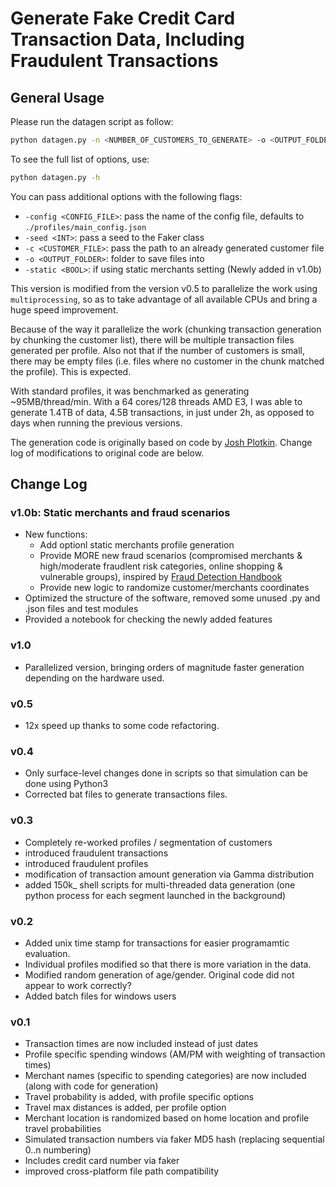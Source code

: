 # Generate Fake Credit Card Transaction Data, Including Fraudulent Transactions 

## General Usage

Please run the datagen script as follow:

```bash
python datagen.py -n <NUMBER_OF_CUSTOMERS_TO_GENERATE> -o <OUTPUT_FOLDER> <START_DATE> <END_DATE>
```

To see the full list of options, use:

```bash
python datagen.py -h
```

You can pass additional options with the following flags:

- `-config <CONFIG_FILE>`: pass the name of the config file, defaults to `./profiles/main_config.json`
- `-seed <INT>`: pass a seed to the Faker class
- `-c <CUSTOMER_FILE>`: pass the path to an already generated customer file
- `-o <OUTPUT_FOLDER>`: folder to save files into
- `-static <BOOL>`: if using static merchants setting (Newly added in v1.0b)

This version is modified from the version v0.5 to parallelize the work using `multiprocessing`, so as to take advantage of all available CPUs and bring a huge speed improvement.

Because of the way it parallelize the work (chunking transaction generation by chunking the customer list), there will be multiple transaction files generated per profile. Also not that if the number of customers is small, there may be empty files (i.e. files where no customer in the chunk matched the profile). This is expected.

With standard profiles, it was benchmarked as generating ~95MB/thread/min. With a 64 cores/128 threads AMD E3, I was able to generate 1.4TB of data, 4.5B transactions, in just under 2h, as opposed to days when running the previous versions.

The generation code is originally based on code by [Josh Plotkin](https://github.com/joshplotkin/data_generation). Change log of modifications to original code are below.

## Change Log

### v1.0b: Static merchants and fraud scenarios

- New functions:
    - Add optionl static merchants profile generation
    - Provide MORE new fraud scenarios (compromised merchants & high/moderate fraudlent risk categories, online shopping & vulnerable groups), inspired by [Fraud Detection Handbook](https://fraud-detection-handbook.github.io/fraud-detection-handbook/Chapter_3_GettingStarted/SimulatedDataset.html) 
    - Provide new logic to randomize customer/merchants coordinates
- Optimized the structure of the software, removed some unused .py and .json files and test modules
- Provided a notebook for checking the newly added features

### v1.0

- Parallelized version, bringing orders of magnitude faster generation depending on the hardware used.

### v0.5

- 12x speed up thanks to some code refactoring.

### v0.4

- Only surface-level changes done in scripts so that simulation can be done using Python3
- Corrected bat files to generate transactions files.

### v0.3

- Completely re-worked profiles / segmentation of customers
- introduced fraudulent transactions
- introduced fraudulent profiles
- modification of transaction amount generation via Gamma distribution
- added 150k_ shell scripts for multi-threaded data generation (one python process for each segment launched in the background)

### v0.2

- Added unix time stamp for transactions for easier programamtic evaluation.
- Individual profiles modified so that there is more variation in the data.
- Modified random generation of age/gender. Original code did not appear to work correctly?
- Added batch files for windows users

### v0.1

- Transaction times are now included instead of just dates
- Profile specific spending windows (AM/PM with weighting of transaction times)
- Merchant names (specific to spending categories) are now included (along with code for generation)
- Travel probability is added, with profile specific options
- Travel max distances is added, per profile option
- Merchant location is randomized based on home location and profile travel probabilities
- Simulated transaction numbers via faker MD5 hash (replacing sequential 0..n numbering)
- Includes credit card number via faker
- improved cross-platform file path compatibility
